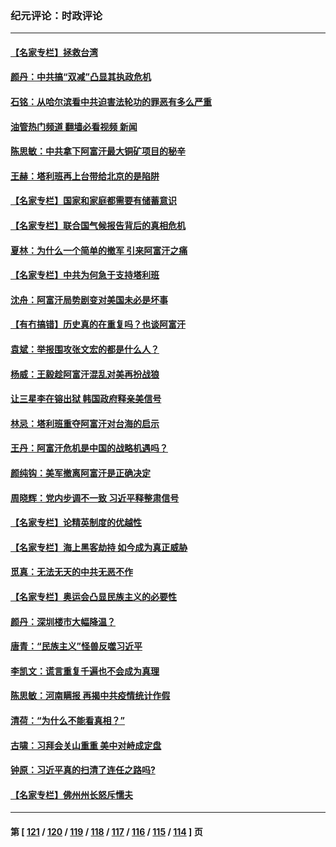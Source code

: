 ### 纪元评论：时政评论
---
#### [【名家专栏】拯救台湾](../../pages/nsc1025/n13168396.md?08190330) 
#### [颜丹：中共搞“双减”凸显其执政危机](../../pages/nsc1025/n13170933.md?08190330) 
#### [石铭：从哈尔滨看中共迫害法轮功的罪恶有多么严重](../../pages/nsc1025/n13170344.md?08190330) 
#### [油管热门频道 翻墙必看视频 新闻](ok?08190330)
#### [陈思敏：中共拿下阿富汗最大铜矿项目的秘辛](../../pages/nsc1025/n13170054.md?08190330) 
#### [王赫：塔利班再上台带给北京的是陷阱](../../pages/nsc1025/n13169003.md?08190330) 
#### [【名家专栏】国家和家庭都需要有储蓄意识](../../pages/nsc1025/n13168372.md?08190330) 
#### [【名家专栏】联合国气候报告背后的真相危机](../../pages/nsc1025/n13168380.md?08190330) 
#### [夏林：为什么一个简单的撤军 引来阿富汗之痛](../../pages/nsc1025/n13168744.md?08190330) 
#### [【名家专栏】中共为何急于支持塔利班](../../pages/nsc1025/n13168452.md?08190330) 
#### [沈舟：阿富汗局势剧变对美国未必是坏事](../../pages/nsc1025/n13166494.md?08190330) 
#### [【有冇搞错】历史真的在重复吗？也谈阿富汗](../../pages/nsc1025/n13167431.md?08190330) 
#### [袁斌：举报围攻张文宏的都是什么人？](../../pages/nsc1025/n13167731.md?08190330) 
#### [杨威：王毅趁阿富汗混乱对美再扮战狼](../../pages/nsc1025/n13167462.md?08190330) 
#### [让三星李在镕出狱 韩国政府释亲美信号](../../pages/nsc1025/n13167356.md?08190330) 
#### [林忌：塔利班重夺阿富汗对台海的启示](../../pages/nsc1025/n13167448.md?08190330) 
#### [王丹：阿富汗危机是中国的战略机遇吗？](../../pages/nsc1025/n13167363.md?08190330) 
#### [颜纯钩﻿：美军撤离阿富汗是正确决定](../../pages/nsc1025/n13166600.md?08190330) 
#### [周晓辉：党内步调不一致 习近平释整肃信号](../../pages/nsc1025/n13166430.md?08190330) 
#### [【名家专栏】论精英制度的优越性](../../pages/nsc1025/n13165824.md?08190330) 
#### [【名家专栏】海上黑客劫持 如今成为真正威胁](../../pages/nsc1025/n13163764.md?08190330) 
#### [觅真：无法无天的中共无恶不作](../../pages/nsc1025/n13166489.md?08190330) 
#### [【名家专栏】奥运会凸显民族主义的必要性](../../pages/nsc1025/n13165783.md?08190330) 
#### [颜丹：深圳楼市大幅降温？](../../pages/nsc1025/n13166360.md?08190330) 
#### [唐青：“民族主义”怪兽反噬习近平](../../pages/nsc1025/n13165958.md?08190330) 
#### [李凯文：谎言重复千遍也不会成为真理](../../pages/nsc1025/n13165671.md?08190330) 
#### [陈思敏：河南瞒报 再揭中共疫情统计作假](../../pages/nsc1025/n13165426.md?08190330) 
#### [清荷：“为什么不能看真相？”](../../pages/nsc1025/n13164193.md?08190330) 
#### [古啸：习拜会关山重重 美中对峙成定盘](../../pages/nsc1025/n13164151.md?08190330) 
#### [钟原：习近平真的扫清了连任之路吗?](../../pages/nsc1025/n13164249.md?08190330) 
#### [【名家专栏】佛州州长怒斥懦夫](../../pages/nsc1025/n13163743.md?08190330) 

---
#### 第 [ [121](./121.md?08190330) / [120](./120.md?08190330) / [119](./119.md?08190330) / [118](./118.md?08190330) / [117](./117.md?08190330) / [116](./116.md?08190330) / [115](./115.md?08190330) / [114](./114.md?08190330) ] 页
